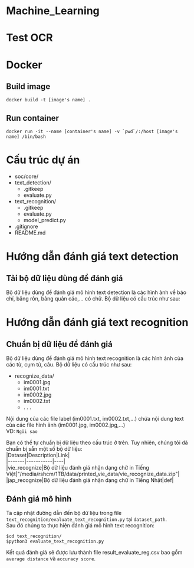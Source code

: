 # Machine_Learning
# Test OCR   

# Docker
## Build image
```docker build -t [image's name] .```
## Run container 
```docker run -it --name [container's name] -v `pwd`/:/host [image's name] /bin/bash```

# Cấu trúc dự án  
- soc/core/  
- text_detection/  
   - .gitkeep
   - evaluate.py  
- text_recognition/  
   - .gitkeep  
   - evaluate.py  
   - model_predict.py  
- .gitignore  
- README.md  

# Hướng dẫn đánh giá text detection  
## Tải bộ dữ liệu dùng để đánh giá  
Bộ dữ liệu dùng để đánh giá mô hình text detection là các hình ảnh về báo chí, băng rôn, bảng quản cáo,... có chữ. Bộ dữ liệu có cấu trúc như sau: 

# Hướng dẫn đánh giá text recognition  
## Chuẩn bị dữ liệu để đánh giá  
Bộ dữ liệu dùng để đánh giá mô hình text recognition là các hình ảnh của các từ, cụm từ, câu. Bộ dữ liệu có cấu trúc như sau:  
- recognize_data/  
  - im0001.jpg  
  - im0001.txt  
  - im0002.jpg  
  - im0002.txt  
  - . . .  

Nội dung của các file label (im0001.txt, im0002.txt,...) chứa nội dung text của các file hình ảnh (im0001.jpg, im0002.jpg,...)  
VD: ```Ngôi sao```  

Bạn có thể tự chuẩn bị dữ liệu theo cấu trúc ở trên. Tuy nhiên, chúng tôi đã chuẩn bị sẵn một số bộ dữ liệu:  
|Dataset|Description|Link|  
|-------|-----------|----|  
|vie_recognize|Bộ dữ liệu đánh giá nhận dạng chữ in Tiếng Việt|"/media/rshcm/1TB/data/printed_vie_data/vie_recognize_data.zip"|  
|jap_recognize|Bộ dữ liệu đánh giá nhận dạng chữ in Tiếng Nhật|def|  
## Đánh giá mô hình  
Ta cập nhật đường dẫn đến bộ dữ liệu trong file ```text_recognition/evaluate_text_recognition.py``` tại ```dataset_path```.  
Sau đó chúng ta thực hiện đánh giá mô hình text recognition:  
```
$cd text_recognition/   
$python3 evaluate_text_recognition.py
```  

Kết quả đánh giá sẽ được lưu thành file result_evaluate_reg.csv bao gồm ```average distance``` và ```accuracy score```.
